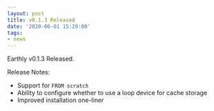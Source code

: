 ```yaml
---
layout: post
title: v0.1.3 Released
date: '2020-06-01 15:29:00'
tags:
- news
---
```


Earthly v0.1.3 Released.

Release Notes:

- Support for `FROM scratch`
- Ability to configure whether to use a loop device for cache storage
- Improved installation one-liner
